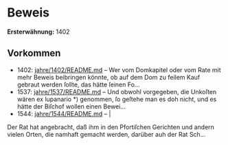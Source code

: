 # Beweis

**Ersterwähnung:** 1402

## Vorkommen
- 1402: [jahre/1402/README.md](../jahre/1402/README.md) – Wer vom Domkapitel oder vom Rate mit mehr
Beweis beibringen könnte, ob auf dem Dom zu feilem
Kauf gebraut werden ſollte, das hätte ſeinen Fo...
- 1537: [jahre/1537/README.md](../jahre/1537/README.md) – Und obwohl
vorgegeben, die Unkoſten wären ex lupanario *) genommen,
ſo geſtehe man es doh nicht, und es hätte der Biſchof
wollen einen Bewei...
- 1544: [jahre/1544/README.md](../jahre/1544/README.md) – |

Der Rat hat angebracht, daß ihm in den Pfortiſchen
Gerichten und andern vielen Orten, die namhaft gemacht
werden, darüber auh der Rat Sch...
